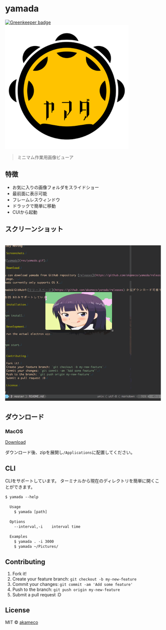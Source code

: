 # yamada

[![Greenkeeper badge](https://badges.greenkeeper.io/akameco/yamada.svg)](https://greenkeeper.io/)
<img src="yamada.png" width=400>

> ミニマム作業用画像ビューア

## 特徴

- お気に入りの画像フォルダをスライドショー
- 最前面に表示可能
- フレームレスウィンドウ
- ドラックで簡単に移動
- CUIから起動

## スクリーンショット

# ![yamada](media/screenshot.gif)


## ダウンロード

### MacOS

[Download](https://github.com/akameco/yamada/releases)

ダウンロード後、zipを展開し`/Applications`に配置してください。

## CLI

CLIをサポートしています。
ターミナルから現在のディレクトリを簡単に開くことができます。

```
$ yamada --help

  Usage
    $ yamada [path]

  Options
    --interval,-i    interval time

  Examples
    $ yamada . -i 3000
    $ yamada ~/Pictures/
```

## Contributing

1. Fork it!
2. Create your feature branch: `git checkout -b my-new-feature`
3. Commit your changes: `git commit -am 'Add some feature'`
4. Push to the branch: `git push origin my-new-feature`
5. Submit a pull request :D

## License

MIT © [akameco](http://akameco.github.io)
